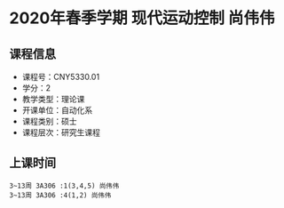# 2020年春季学期 现代运动控制 尚伟伟






## 课程信息

- 课程号：CNY5330.01
- 学分：2
- 教学类型：理论课
- 开课单位：自动化系
- 课程类别：硕士
- 课程层次：研究生课程

## 上课时间

```
3~13周 3A306 :1(3,4,5) 尚伟伟
3~13周 3A306 :4(1,2) 尚伟伟
```

